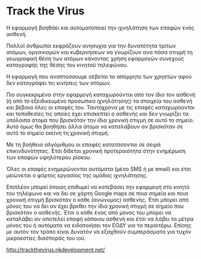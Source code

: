 # Track the Virus

Η εφαρμογή βοηθάει και αυτοματοποιεί την ιχνηλάτηση των επαφών ενός ασθενή.

Πολλοί άνθρωποι εκφράζουν ανησυχία για την δυνατότητα τρίτων ατόμων, οργανισμών και κυβερνήσεων να γνωρίζουν ανα πάσα στιγμή τη γεωγραφική θέση των ατόμων κάνοντας χρήση εφαρμογών συνεχούς καταγραφής της θέσης του κινητού τηλεφώνου.

Η εφαρμογή που αναπτύσσουμε σέβεται το απόρρητο των χρηστών αφού δεν καταγράφει τις κινήσεις των ατόμων.

Πιο συγκεκριμένα στην εφαρμογή καταχωρούνται από τον ίδιο τον ασθενή (ή από το εξειδικευμένο προσωπικό ιχνηλάτησης) τα στοιχεία του ασθενή και βέβαια όλες οι επαφές του. Ταυτόχρονα με τις επαφές καταχωρούνται και τοποθεσίες τις οποίες έχει επισκεπτεί ο ασθενής και δεν γνωρίζει τα υπόλοιπα άτομα που βρισκόταν την ίδια χρονική στιγμή σε αυτό το σημείο. Αυτό όμως θα βοηθήσει άλλα άτομα να καταλάβουν αν βρισκόταν σε αυτό το σημείο εκείνη τη χρονική στιγμή.

Με τη βοήθεια αλγόριθμου οι επαφές κατατάσονται σε σειρά επικινδυνότητας. Έτσι δίδεται χρονική προτεραιότητα στην ενημέρωση των επαφών υψηλότερου ρίσκου.

Όλες οι επαφές ενημερώνονται αυτόματα (μέσο SMS ή με email) και έτσι μειώνεται ο φόρτος εργασίας της ομάδας ιχνηλάτησης.

Επιπλέον μπορεί όποιος επιθυμεί να κατεβάσει την εφαρμογή στο κινητό του τηλέφωνο και να δει σε χάρτη Google maps σε ποια σημεία και ποια χρονική στιγμή βρισκόταν ο κάθε (ανώνυμος) ασθενής. Έτσι μπορει από μόνος του να δει αν έχει βρεθει την ίδια χρονική στιγμή σε σημείο που βρισκόταν ο ασθενής. Έτσι ο κάθε ένας από μόνος του μπορει να καταλάβει αν αποτελεί επαφή κάποιου ασθενή και έτσι να λάβει τα μέτρα μόνος του ή αυτόματα να ειδοποιήσει τον ΕΟΔΥ για τα περαιτέρω. Επίσης με αυτόν τον τρόπο είναι δυνατόν να εξαχθούν συμπεράσματα για τυχόν μικροεστίες διασποράς του ιού.

http://trackthevirus.nkdevelopment.net/
